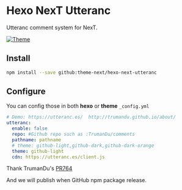 # Hexo NexT Utteranc
Utteranc comment system for NexT.

[![Theme](https://img.shields.io/badge/NexT-v7.3.0+-blue.svg)](https://theme-next.org)

## Install
```bash
npm install --save github:theme-next/hexo-next-utteranc
```

## Configure
You can config those in both **hexo** or **theme** `_config.yml`
```yaml
# Demo: https://utteranc.es/  http://trumandu.github.io/about/
utteranc:
  enable: false
  repo: #Github repo such as :TrumanDu/comments
  pathname: pathname
  # theme: github-light,github-dark,github-dark-orange
  theme: github-light
  cdn: https://utteranc.es/client.js
```

Thank TrumanDu's [PR764](https://github.com/theme-next/hexo-theme-next/pull/764)

And we will publish when GitHub npm package release.
